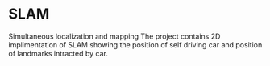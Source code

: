 # SLAM
Simultaneous localization and mapping
The project contains 2D implimentation of SLAM showing the position of self driving car and position of landmarks intracted by car. 
